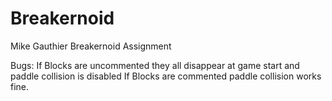 # Breakernoid
Mike Gauthier Breakernoid Assignment

Bugs: 
If Blocks are uncommented they all disappear at game start and paddle collision is disabled
If Blocks are commented paddle collision works fine. 
